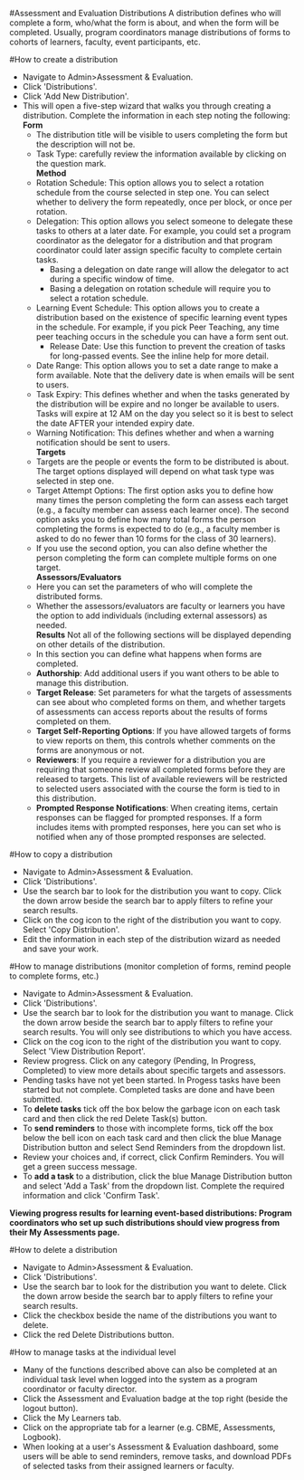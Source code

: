 #Assessment and Evaluation Distributions
A distribution defines who will complete a form, who/what the form is about, and when the form will be completed. Usually, program coordinators manage distributions of forms to cohorts of learners, faculty, event participants, etc.

#How to create a distribution
* Navigate to Admin>Assessment & Evaluation.
* Click 'Distributions'.
* Click 'Add New Distribution'.
* This will open a five-step wizard that walks you through creating a distribution.  Complete the information in each step noting the following:  
**Form**
  * The distribution title will be visible to users completing the form but the description will not be.
  * Task Type: carefully review the information available by clicking on the question mark.  
**Method**
  * Rotation Schedule: This option allows you to select a rotation schedule from the course selected in step one.  You can select whether to delivery the form repeatedly, once per block, or once per rotation.
  * Delegation: This option allows you select someone to delegate these tasks to others at a later date.  For example, you could set a program coordinator as the delegator for a distribution and that program coordinator could later assign specific faculty to complete certain tasks.
    * Basing a delegation on date range will allow the delegator to act during a specific window of time.
    * Basing a delegation on rotation schedule will require you to select a rotation schedule.
  * Learning Event Schedule: This option allows you to create a distribution based on the existence of specific learning event types in the schedule.  For example, if you pick Peer Teaching, any time peer teaching occurs in the schedule you can have a form sent out.
    * Release Date: Use this function to prevent the creation of tasks for long-passed events.  See the inline help for more detail.
  * Date Range: This option allows you to set a date range to make a form available.  Note that the delivery date is when emails will be sent to users.
  * Task Expiry: This defines whether and when the tasks generated by the distribution will be expire and no longer be available to users.  Tasks will expire at 12 AM on the day you select so it is best to select the date AFTER your intended expiry date.
  * Warning Notification: This defines whether and when a warning notification should be sent to users.  
**Targets**
  * Targets are the people or events the form to be distributed is about.  The target options displayed will depend on what task type was selected in step one.
  * Target Attempt Options: The first option asks you to define how many times the person completing the form can assess each target (e.g., a faculty member can assess each learner once).  The second option asks you to define how many total forms the person completing the forms is expected to do (e.g., a faculty member is asked to do no fewer than 10 forms for the class of 30 learners).
  * If you use the second option, you can also define whether the person completing the form can complete multiple forms on one target.  
**Assessors/Evaluators**
  * Here you can set the parameters of who will complete the distributed forms.
  * Whether the assessors/evaluators are faculty or learners you have the option to add individuals (including external assessors) as needed.  
**Results** Not all of the following sections will be displayed depending on other details of the distribution.
  * In this section you can define what happens when forms are completed.  
  * **Authorship**: Add additional users if you want others to be able to manage this distribution.  
  * **Target Release**: Set parameters for what the targets of assessments can see about who completed forms on them, and whether targets of assessments can access reports about the results of forms completed on them.  
  * **Target Self-Reporting Options**: If you have allowed targets of forms to view reports on them, this controls whether comments on the forms are anonymous or not.  
  * **Reviewers**: If you require a reviewer for a distribution you are requiring that someone review all completed forms before they are released to targets.  This list of available reviewers will be restricted to selected users associated with the course the form is tied to in this distribution.  
  * **Prompted Response Notifications**: When creating items, certain responses can be flagged for prompted responses.  If a form includes items with prompted responses, here you can set who is notified when any of those prompted responses are selected.

#How to copy a distribution
* Navigate to Admin>Assessment & Evaluation.
* Click 'Distributions'.
* Use the search bar to look for the distribution you want to copy.  Click the down arrow beside the search bar to apply filters to refine your search results.
* Click on the cog icon to the right of the distribution you want to copy. Select 'Copy Distribution'.
* Edit the information in each step of the distribution wizard as needed and save your work.

#How to manage distributions (monitor completion of forms, remind people to complete forms, etc.)
* Navigate to Admin>Assessment & Evaluation.
* Click 'Distributions'.
* Use the search bar to look for the distribution you want to manage.  Click the down arrow beside the search bar to apply filters to refine your search results.  You will only see distributions to which you have access.
* Click on the cog icon to the right of the distribution you want to copy. Select 'View Distribution Report'.
* Review progress.  Click on any category (Pending, In Progress, Completed) to view more details about specific targets and assessors.
* Pending tasks have not yet been started.  In Progess tasks have been started but not complete.  Completed tasks are done and have been submitted.
* To **delete tasks** tick off the box below the garbage icon on each task card and then click the red Delete Task(s) button.
* To **send reminders** to those with incomplete forms, tick off the box below the bell icon on each task card and then click the blue Manage Distribution button and select Send Reminders from the dropdown list.
* Review your choices and, if correct, click Confirm Reminders.  You will get a green success message.
* To **add a task** to a distribution, click the blue Manage Distribution button and select 'Add a Task' from the dropdown list.  Complete the required information and click 'Confirm Task'.

**Viewing progress results for learning event-based distributions: Program coordinators who set up such distributions should view progress from their My Assessments page.**

#How to delete a distribution
* Navigate to Admin>Assessment & Evaluation.
* Click 'Distributions'.
* Use the search bar to look for the distribution you want to delete.  Click the down arrow beside the search bar to apply filters to refine your search results.
* Click the checkbox beside the name of the distributions you want to delete.
* Click the red Delete Distributions button.

#How to manage tasks at the individual level
* Many of the functions described above can also be completed at an individual task level when logged into the system as a program coordinator or faculty director.
* Click the Assessment and Evaluation badge at the top right (beside the logout button).
* Click the My Learners tab.
* Click on the appropriate tab for a learner (e.g. CBME, Assessments, Logbook).
* When looking at a user's Assessment & Evaluation dashboard, some users will be able to send reminders, remove tasks, and download PDFs of selected tasks from their assigned learners or faculty.
